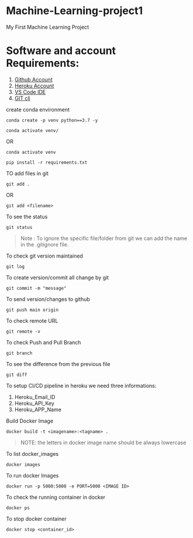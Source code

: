 # Machine-Learning-project1
My First Machine Learning Project

# Software and account Requirements:

1. [Github Account](https://github.com)
2. [Heroku Account](https://dashboard.heroku.com/login)
3. [VS Code IDE](https://code.visualstudio.com/download)
4. [GIT cli](https://git-scm.com/downloads)

create conda environment
```
conda create -p venv python==3.7 -y
```
```
conda activate venv/
```
OR
```
conda activate venv
```

```
pip install -r requirements.txt
```
TO add files in git
```
git add .
```
OR
```
git add <filename>
```
To see the status
```
git status
```
> Note : To ignore the specific file/folder from git we can add the name in the .gitignore file.

To check git version maintained
```
git log
```

To create version/commit all change by git
```
git commit -m "message"
```

To send version/changes to github
```
git push main origin
```

To check remote URL
```
git remote -v
```

To check Push and Pull Branch
```
git branch
```

To see the difference from the previous file
```
git diff
```

To setup CI/CD pipeline in heroku we need three informations:

1. Heroku_Email_ID 
2. Heroku_API_Key  
3. Heroku_APP_Name 

Build Docker Image
```
docker build -t <imagename>:<tagname> .
```
> NOTE: the letters in docker image name  should be always lowercase

To list docker_images
```
docker images
```

To run docker Images
```
docker run -p 5000:5000 -e PORT=5000 <IMAGE ID>
```
To check the running container in docker
```
docker ps
```
To stop docker container
```
docker stop <container_id>
```